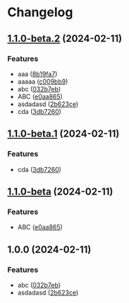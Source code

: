 # Changelog

## [1.1.0-beta.2](https://github.com/kalosisz/rel1/compare/beta-v1.1.0-beta.1...beta-v1.1.0-beta.2) (2024-02-11)


### Features

* aaa ([8b19fa7](https://github.com/kalosisz/rel1/commit/8b19fa7ad785fa3e8a66bec31f66caa16e9fae29))
* aaaaa ([c009bb9](https://github.com/kalosisz/rel1/commit/c009bb933c612e1c2ca9d5c59eff835439084bc0))
* abc ([032b7eb](https://github.com/kalosisz/rel1/commit/032b7ebbd882f9e8c25f2d3d2dd4aa4b16c06b8f))
* ABC ([e0aa865](https://github.com/kalosisz/rel1/commit/e0aa8658e2834dc416984ff38c7432ee52efc912))
* asdadasd ([2b623ce](https://github.com/kalosisz/rel1/commit/2b623ce63ad8b23af272b3e26c9bbd7ed4ec71b9))
* cda ([3db7260](https://github.com/kalosisz/rel1/commit/3db7260c8f4ad4ea2e5d947429aa3f38316f75bb))

## [1.1.0-beta.1](https://github.com/kalosisz/rel1/compare/v1.1.0-beta...v1.1.0-beta.1) (2024-02-11)


### Features

* cda ([3db7260](https://github.com/kalosisz/rel1/commit/3db7260c8f4ad4ea2e5d947429aa3f38316f75bb))

## [1.1.0-beta](https://github.com/kalosisz/rel1/compare/v1.0.0...v1.1.0-beta) (2024-02-11)


### Features

* ABC ([e0aa865](https://github.com/kalosisz/rel1/commit/e0aa8658e2834dc416984ff38c7432ee52efc912))

## 1.0.0 (2024-02-11)


### Features

* abc ([032b7eb](https://github.com/kalosisz/rel1/commit/032b7ebbd882f9e8c25f2d3d2dd4aa4b16c06b8f))
* asdadasd ([2b623ce](https://github.com/kalosisz/rel1/commit/2b623ce63ad8b23af272b3e26c9bbd7ed4ec71b9))
